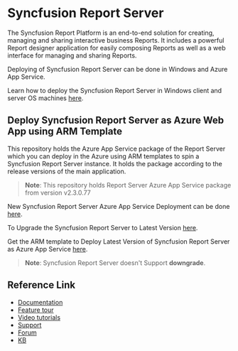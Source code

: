 # Syncfusion Report Server

 The Syncfusion Report Platform is an end-to-end solution for creating, managing and sharing interactive business Reports. It includes a powerful Report designer application for easily composing Reports as well as a web interface for managing and sharing Reports. 

 Deploying of Syncfusion Report Server can be done in Windows and Azure App Service.

 Learn how to deploy the Syncfusion Report Server in Windows client and server OS machines [here](https://help.syncfusion.com/Report-platform/Report-server/installation-and-deployment).

## Deploy Syncfusion Report Server as Azure Web App using ARM Template

This repository holds the Azure App Service package of the Report Server which you can deploy in the Azure using ARM templates to spin a Syncfusion Report Server instance. It holds the package according to the release versions of the main application.

>**Note**: This repository holds Report Server Azure App Service package from version v2.3.0.77

New Syncfusion Report Server Azure App Service Deployment can be done [here](https://help.syncfusion.com/Report-platform/Report-server/azure-deployment/app-service/arm-template).

To Upgrade the Syncfusion Report Server to Latest Version [here](https://help.syncfusion.com/report-platform/report-server/azure-deployment/app-service/upgrade-from-v2-1-0-8-or-below).

Get the ARM template to Deploy Latest Version of Syncfusion Report Server as Azure App Service [here](https://enterpriseserver.blob.core.windows.net/armtemplate/ReportServer/ReportServerAppServiceTemplate.json).

>**Note**: Syncfusion Report Server doesn't Support **downgrade**.

## Reference Link

* [Documentation](https://help.syncfusion.com/Report-platform/overview)
* [Feature tour](https://www.syncfusion.com/products/Report)
* [Video tutorials](https://www.youtube.com/watch?v=-1K9rZo8auo&list=PLDzXQPWT8wEDAbSVxbaSSlJQrE1u3QMs4)
* [Support](https://www.syncfusion.com/support/directtrac/incidents)
* [Forum](https://www.syncfusion.com/forums/Report)
* [KB](https://www.syncfusion.com/kb/Report)
